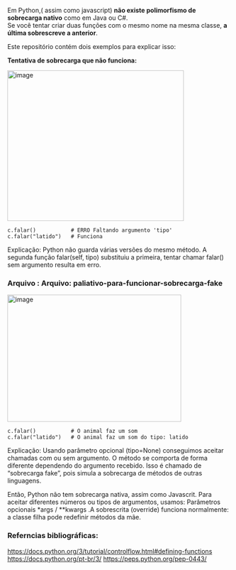 Em Python,( assim como javascript) **não existe polimorfismo de sobrecarga nativo** como em Java ou C#.  
Se você tentar criar duas funções com o mesmo nome na mesma classe, **a última sobrescreve a anterior**.  

Este repositório contém dois exemplos para explicar isso:

**Tentativa de sobrecarga que não funciona:**

<img width="398" height="339" alt="image" src="https://github.com/user-attachments/assets/ea765be5-1abc-4618-b5d6-96c3689e7cef" />


    c.falar()           # ERRO Faltando argumento 'tipo'
    c.falar("latido")   # Funciona


Explicação:  Python não guarda várias versões do mesmo método.
A segunda função falar(self, tipo) substituiu a primeira, tentar chamar falar() sem argumento resulta em erro.




### Arquivo : Arquivo: paliativo-para-funcionar-sobrecarga-fake ##

<img width="392" height="286" alt="image" src="https://github.com/user-attachments/assets/0105d24c-cb37-41d4-afca-95bae3d44be0" />


    c.falar()           # O animal faz um som
    c.falar("latido")   # O animal faz um som do tipo: latido



Explicação: 
Usando parâmetro opcional (tipo=None) conseguimos aceitar chamadas com ou sem argumento.
O método se comporta de forma diferente dependendo do argumento recebido.
Isso é chamado de “sobrecarga fake”, pois simula a sobrecarga de métodos de outras linguagens.


Então, Python não tem sobrecarga nativa, assim como Javascrit. Para aceitar diferentes números ou tipos de argumentos, usamos:
Parâmetros opcionais *args / **kwargs .A sobrescrita (override) funciona normalmente: a classe filha pode redefinir métodos da mãe.



### Referncias bibliográficas: ##

https://docs.python.org/3/tutorial/controlflow.html#defining-functions 
https://docs.python.org/pt-br/3/
https://peps.python.org/pep-0443/

